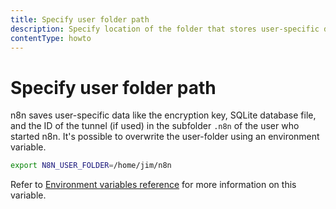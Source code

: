 ```yaml
---
title: Specify user folder path
description: Specify location of the folder that stores user-specific data. 
contentType: howto
---
```


# Specify user folder path

n8n saves user-specific data like the encryption key, SQLite database file, and
the ID of the tunnel (if used) in the subfolder `.n8n` of the user who started n8n. It's possible to overwrite the user-folder using an environment variable.

```bash
export N8N_USER_FOLDER=/home/jim/n8n
```
Refer to [Environment variables reference](/hosting/configuration/environment-variables/#deployment) for more information on this variable.